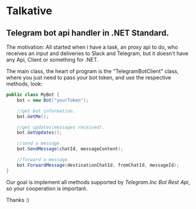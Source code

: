 # Talkative
## Telegram bot api handler in .NET Standard.

The motivation: All started when i have a task, an proxy api to do, who receives an input and deliveries to Slack and Telegram, but it doesn't have any Api, Client or something for .NET.

The main class, the heart of program is the "TelegramBotClient" class, where you just need to pass your bot token, and use the respective methods, look:

```csharp
public class MyBot {
    bot = new Bot("yourToken");

    //get bot information.
    bot.GetMe();

    //get updates(messages received).
    bot.GetUpdates();

    //send a message.
    bot.SendMessage(chatId, messageContent);

    //forward a message.
    bot.ForwardMessage(destinationChatId, fromChatId, messageId);
}
```

Our goal is implement all methods supported by _Telegram.Inc Bot Rest Api_, so your cooperation is important.

Thanks :) 

